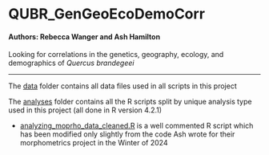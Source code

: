 # QUBR_GenGeoEcoDemoCorr

#### Authors: Rebecca Wanger and Ash Hamilton

Looking for correlations in the genetics, geography, ecology, and demographics of *Quercus brandegeei*

*** 

 The [data](./data) folder contains all data files used in all scripts in this project

 The [analyses](./analyses) folder contains all the R scripts split by unique analysis type used in this project (all done in R version 4.2.1)

* [analyzing_moprho_data_cleaned.R](./data/analyzing_moprho_data_cleaned.R) is a well commented R script which has been modified only slightly from the code Ash wrote for their morphometrics project in the Winter of 2024
